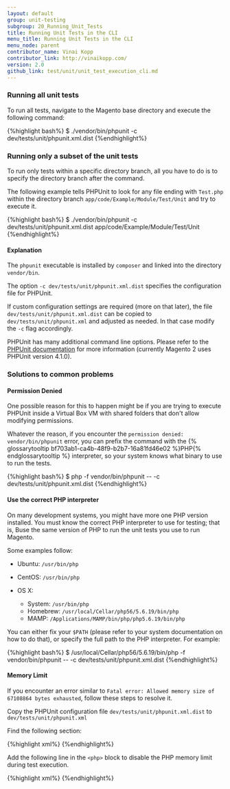 ```yaml
---
layout: default
group: unit-testing
subgroup: 20_Running_Unit_Tests
title: Running Unit Tests in the CLI
menu_title: Running Unit Tests in the CLI
menu_node: parent
contributor_name: Vinai Kopp
contributor_link: http://vinaikopp.com/
version: 2.0
github_link: test/unit/unit_test_execution_cli.md
---
```


### Running all unit tests

To run all tests, navigate to the Magento base directory and execute the following command:

{%highlight bash%}
$ ./vendor/bin/phpunit -c dev/tests/unit/phpunit.xml.dist
{%endhighlight%}

### Running only a subset of the unit tests

To run only tests within a specific directory branch, all you have to do is to specify the directory branch after the command.

The following example tells PHPUnit to look for any file ending with `Test.php` within the directory branch `app/code/Example/Module/Test/Unit` and try to execute it.

{%highlight bash%}
$ ./vendor/bin/phpunit -c dev/tests/unit/phpunit.xml.dist app/code/Example/Module/Test/Unit
{%endhighlight%}

#### Explanation

The `phpunit` executable is installed by `composer` and linked into the directory `vendor/bin`.  

The option `-c dev/tests/unit/phpunit.xml.dist` specifies the configuration file for PHPUnit.  

If custom configuration settings are required (more on that later), the file `dev/tests/unit/phpunit.xml.dist` can be copied to `dev/tests/unit/phpunit.xml` and adjusted as needed. In that case modify the `-c` flag accordingly.  

PHPUnit has many additional command line options. Please refer to the [PHPUnit documentation](https://phpunit.de/manual/4.1/en/textui.html#textui.clioptions) for more information (currently Magento 2 uses PHPUnit version 4.1.0).

### Solutions to common problems

#### Permission Denied
One possible reason for this to happen might be if you are trying to execute PHPUnit inside a Virtual Box VM with shared folders that don't allow modifying permissions.

Whatever the reason, if you encounter the `permission denied: vendor/bin/phpunit` error, you can prefix the command with the {% glossarytooltip bf703ab1-ca4b-48f9-b2b7-16a81fd46e02 %}PHP{% endglossarytooltip %} interpreter, so your system knows what binary to use to run the tests.  

{%highlight bash%}
$ php -f vendor/bin/phpunit -- -c dev/tests/unit/phpunit.xml.dist
{%endhighlight%}

#### Use the correct PHP interpreter
On many development systems, you might have more one PHP version installed. You must know the correct PHP interpreter to use for testing; that is, Buse the same version of PHP to run the unit tests you use to run Magento.

Some examples follow:

*	Ubuntu: `/usr/bin/php`
*	CentOS: `/usr/bin/php`
*	OS X:

	* System: `/usr/bin/php`
	* Homebrew: `/usr/local/Cellar/php56/5.6.19/bin/php`
	* MAMP: `/Applications/MAMP/bin/php/php5.6.19/bin/php`

You can either fix your `$PATH` (please refer to your system documentation on how to do that), or specify the full path to the PHP interpreter. For example:

{%highlight bash%}
$ /usr/local/Cellar/php56/5.6.19/bin/php -f vendor/bin/phpunit -- -c dev/tests/unit/phpunit.xml.dist
{%endhighlight%}

#### Memory Limit
If you encounter an error similar to `Fatal error: Allowed memory size of 67108864 bytes exhausted`, follow these steps to resolve it.

Copy the PHPUnit configuration file `dev/tests/unit/phpunit.xml.dist` to `dev/tests/unit/phpunit.xml`

Find the following section:

{%highlight xml%}
<php>
    <ini name="date.timezone" value="America/Los_Angeles"/>
    <ini name="xdebug.max_nesting_level" value="200"/>
</php>
{%endhighlight%}

Add the following line in the `<php>` block to disable the PHP memory limit during test execution.

{%highlight xml%}
<ini name="memory_limit" value="-1"/>
{%endhighlight%}
